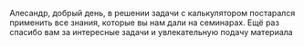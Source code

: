 Алесандр, добрый день, в решении задачи с калькулятором постарался применить все знания, которые вы нам дали на семинарах. Ещё раз спасибо вам за интересные задачи и увлекательную подачу материала
